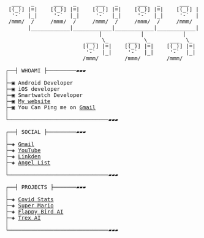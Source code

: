 <pre>

  ___   _      ___   _      ___   _      ___   _      ___   _
 [(_)] |=|    [(_)] |=|    [(_)] |=|    [(_)] |=|    [(_)] |=|
  '-`  |_|     '-`  |_|     '-`  |_|     '-`  |_|     '-`  |_|
 /mmm/  /     /mmm/  /     /mmm/  /     /mmm/  /     /mmm/  /
       |____________|____________|____________|____________|
                             |            |            |
                         ___  \_      ___  \_      ___  \_
                        [(_)] |=|    [(_)] |=|    [(_)] |=|
                         '-`  |_|     '-`  |_|     '-`  |_|
                        /mmm/        /mmm/        /mmm/

┌──┤ WHOAMI ├─────────▰▰▰
│
├─▣ Android Developer
├─▣ iOS developer
├─▣ Smartwatch Developer
├─▣ <a href="https://virajbhartiya.github.io/">My website</a>
├─▣ You Can Ping me on <a href="mailto:vlbhartiya@gmail.com">Gmail</a>
│
└───────────────────────────────▰▰▰

┌──┤ SOCIAL ├─────────▰▰▰
│
├─◈ <a href="mailto:vlbhartiya@gmail.com">Gmail</a>
├─◈ <a href="https://www.youtube.com/channel/UCvwfCZDYeUKWdmHUAGhgsnQ">YouTube</a>
├─◈ <a href="https://www.linkedin.com/in/viraj-bhartiya-b002b5196/">Linkden</a>
├─◈ <a href="https://angel.co/u/viraj-bhartiya">Angel List</a>
│
└───────────────────────────────▰▰▰

┌──┤ PROJECTS ├───────▰▰▰
│
├─◈ <a href="https://github.com/virajbhartiya/Covid-Stats">Covid Stats</a>
├─◈ <a href="https://github.com/virajbhartiya/Super-Mario">Super Mario</a>
├─◈ <a href="https://github.com/virajbhartiya/Flappy-Bird-AI">Flappy Bird AI</a>
├─◈ <a href="https://github.com/virajbhartiya/Trex-NEATt">Trex AI</a>
│
└───────────────────────────────▰▰▰
</pre>
